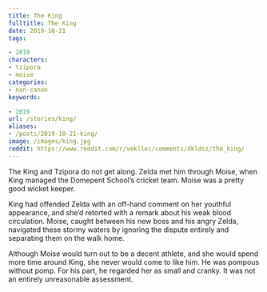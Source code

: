 ```yaml
---
title: The King
fulltitle: The King
date: 2019-10-21
tags:

- 2019
characters:
- tzipora
- moise
categories:
- non-canon
keywords:

- 2019
url: /stories/king/
aliases:
- /posts/2019-10-21-king/
image: /images/king.jpg
reddit: https://www.reddit.com/r/vekllei/comments/dkldsz/the_king/
---
```

The King and Tzipora do not get along. Zelda met him through Moise, when King managed the Domepent School’s cricket team. Moise was a pretty good wicket keeper.

King had offended Zelda with an off-hand comment on her youthful appearance, and she’d retorted with a remark about his weak blood circulation. Moise, caught between his new boss and his angry Zelda, navigated these stormy waters by ignoring the dispute entirely and separating them on the walk home.

Although Moise would turn out to be a decent athlete, and she would spend more time around King, she never would come to like him. He was pompous without pomp. For his part, he regarded her as small and cranky. It was not an entirely unreasonable assessment.
